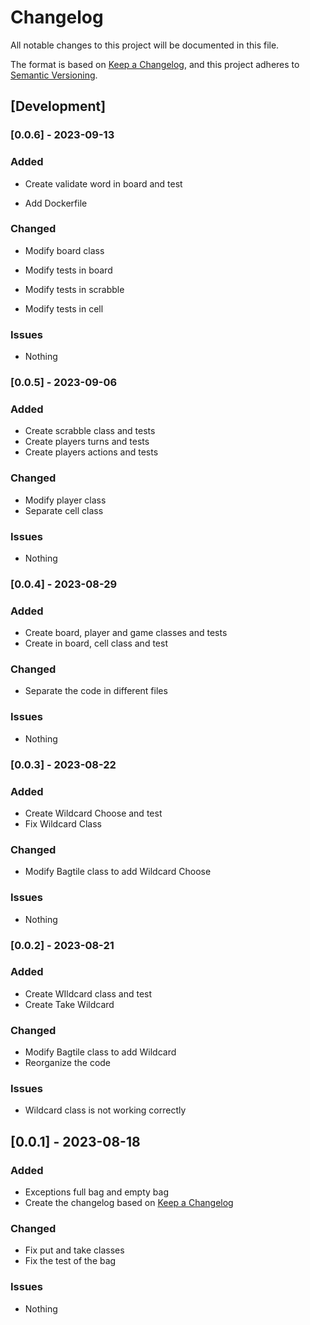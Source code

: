 # Changelog

All notable changes to this project will be documented in this file.

The format is based on [Keep a Changelog](https://keepachangelog.com/en/1.0.0/),
and this project adheres to [Semantic Versioning](https://semver.org/spec/v2.0.0.html).

## [Development]

### [0.0.6] - 2023-09-13

### Added

- Create validate word in board and test

- Add Dockerfile

### Changed

- Modify board class

- Modify tests in board

- Modify tests in scrabble

- Modify tests in cell

### Issues

- Nothing

### [0.0.5] - 2023-09-06

### Added

-   Create scrabble class and tests
-   Create players turns and tests
-   Create players actions and tests

### Changed

-   Modify player class
-   Separate cell class

### Issues

-   Nothing

### [0.0.4] - 2023-08-29

### Added

- Create board, player and game classes and tests
- Create in board, cell class and test

### Changed

- Separate the code in different files

### Issues

- Nothing

### [0.0.3] - 2023-08-22

### Added

- Create Wildcard Choose and test
- Fix Wildcard Class

### Changed

- Modify Bagtile class to add Wildcard Choose

### Issues

- Nothing

### [0.0.2] - 2023-08-21

### Added

- Create WIldcard class and test
- Create Take Wildcard

### Changed

- Modify Bagtile class to add Wildcard
- Reorganize the code

### Issues

- Wildcard class is not working correctly

## [0.0.1] - 2023-08-18

### Added

- Exceptions full bag and empty bag
- Create the changelog based on [Keep a Changelog](https://keepachangelog.com/en/1.0.0/)

### Changed

- Fix put and take classes
- Fix the test of the bag

### Issues

- Nothing

